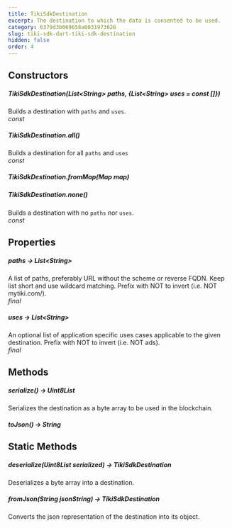 ```yaml
---
title: TikiSdkDestination
excerpt: The destination to which the data is consented to be used.
category: 6379d3b069658a0031973026
slug: tiki-sdk-dart-tiki-sdk-destination
hidden: false
order: 4
---
```


## Constructors

##### TikiSdkDestination(List&lt;String> paths, {List&lt;String> uses = const []})

Builds a destination with `paths` and `uses`.  
_const_

##### TikiSdkDestination.all()

Builds a destination for all `paths` and `uses`  
_const_

##### TikiSdkDestination.fromMap(Map map)

##### TikiSdkDestination.none()

Builds a destination with no `paths` nor `uses`.  
_const_

## Properties

##### paths &#8594; List&lt;String>

A list of paths, preferably URL without the scheme or
reverse FQDN. Keep list short and use wildcard matching. Prefix with NOT to invert (i.e. NOT mytiki.com/).  
_final_

##### uses &#8594; List&lt;String>

An optional list of application specific uses cases applicable to the given destination. Prefix with NOT to invert (i.e.
NOT ads).  
_final_

## Methods

##### serialize() &#8594; Uint8List

Serializes the destination as a byte array to be used in the blockchain.

##### toJson() &#8594; String

## Static Methods

##### deserialize(Uint8List serialized) &#8594; TikiSdkDestination

Deserializes a byte array into a destination.

##### fromJson(String jsonString) &#8594; TikiSdkDestination

Converts the json representation of the destination into its object.